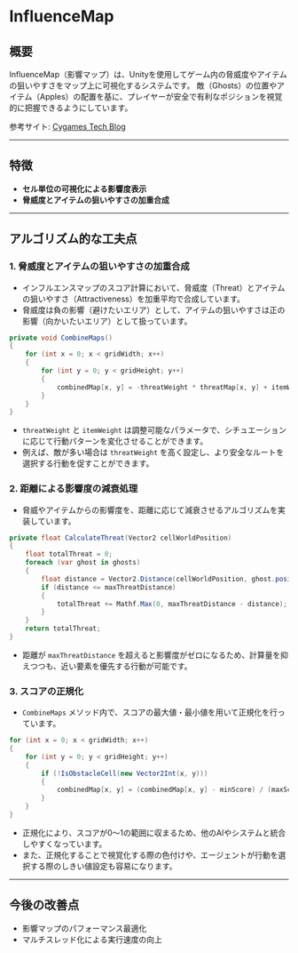 # InfluenceMap

## 概要
InfluenceMap（影響マップ）は、Unityを使用してゲーム内の脅威度やアイテムの狙いやすさをマップ上に可視化するシステムです。
敵（Ghosts）の位置やアイテム（Apples）の配置を基に、プレイヤーが安全で有利なポジションを視覚的に把握できるようにしています。

参考サイト: [Cygames Tech Blog](https://tech.cygames.co.jp/archives/2272/)

---

## 特徴
- **セル単位の可視化による影響度表示**
- **脅威度とアイテムの狙いやすさの加重合成**

---

## アルゴリズム的な工夫点

### 1. 脅威度とアイテムの狙いやすさの加重合成

- インフルエンスマップのスコア計算において、脅威度（Threat）とアイテムの狙いやすさ（Attractiveness）を加重平均で合成しています。
- 脅威度は負の影響（避けたいエリア）として、アイテムの狙いやすさは正の影響（向かいたいエリア）として扱っています。

```csharp
private void CombineMaps()
{
    for (int x = 0; x < gridWidth; x++)
    {
        for (int y = 0; y < gridHeight; y++)
        {
            combinedMap[x, y] = -threatWeight * threatMap[x, y] + itemWeight * itemMap[x, y];
        }
    }
}
```

- `threatWeight` と `itemWeight` は調整可能なパラメータで、シチュエーションに応じて行動パターンを変化させることができます。
- 例えば、敵が多い場合は `threatWeight` を高く設定し、より安全なルートを選択する行動を促すことができます。

### 2. 距離による影響度の減衰処理

- 脅威やアイテムからの影響度を、距離に応じて減衰させるアルゴリズムを実装しています。

```csharp
private float CalculateThreat(Vector2 cellWorldPosition)
{
    float totalThreat = 0;
    foreach (var ghost in ghosts)
    {
        float distance = Vector2.Distance(cellWorldPosition, ghost.position);
        if (distance <= maxThreatDistance)
        {
            totalThreat += Mathf.Max(0, maxThreatDistance - distance);
        }
    }
    return totalThreat;
}
```

- 距離が `maxThreatDistance` を超えると影響度がゼロになるため、計算量を抑えつつも、近い要素を優先する行動が可能です。

### 3. スコアの正規化

- `CombineMaps` メソッド内で、スコアの最大値・最小値を用いて正規化を行っています。

```csharp
for (int x = 0; x < gridWidth; x++)
{
    for (int y = 0; y < gridHeight; y++)
    {
        if (!IsObstacleCell(new Vector2Int(x, y)))
        {
            combinedMap[x, y] = (combinedMap[x, y] - minScore) / (maxScore - minScore);
        }
    }
}
```

- 正規化により、スコアが0〜1の範囲に収まるため、他のAIやシステムと統合しやすくなっています。
- また、正規化することで視覚化する際の色付けや、エージェントが行動を選択する際のしきい値設定も容易になります。

---

## 今後の改善点
- 影響マップのパフォーマンス最適化
- マルチスレッド化による実行速度の向上


